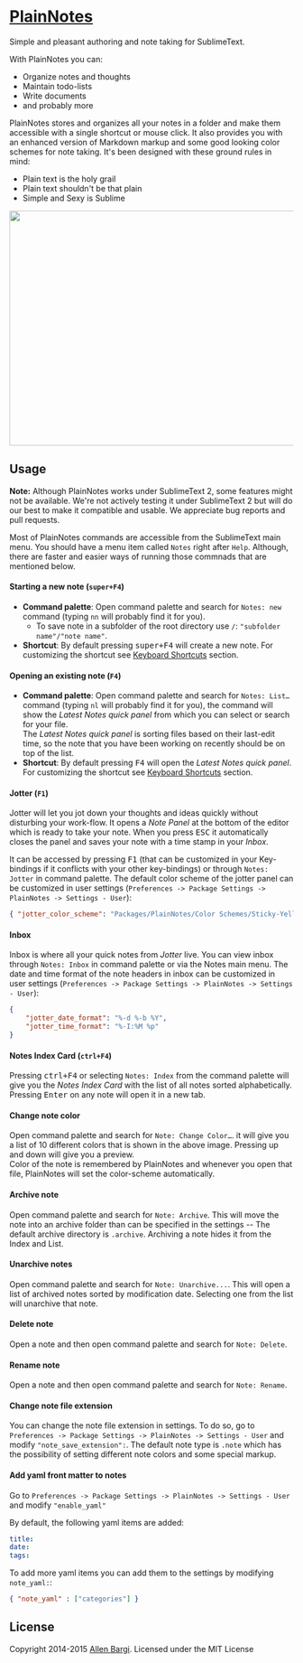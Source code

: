 
# [PlainNotes](https://github.com/aziz/PlainNotes)
Simple and pleasant authoring and note taking for SublimeText.

With PlainNotes you can:
- Organize notes and thoughts
- Maintain todo-lists
- Write documents
- and probably more

PlainNotes stores and organizes all your notes in a folder and make them accessible with a single shortcut or mouse click.
It also provides you with an enhanced version of Markdown markup and some good looking color schemes for note taking.
It's been designed with these ground rules in mind:
- Plain text is the holy grail
- Plain text shouldn't be that plain
- Simple and Sexy is Sublime

<p align="center">
<img src="http://cl.ly/image/21143i2m3e0n/ss2.png" width="727" height="416"> 
</p>

## Usage

**Note:** Although PlainNotes works under SublimeText 2, some features might not be available. We're not actively testing it 
under SublimeText 2 but will do our best to make it compatible and usable. We appreciate bug reports and pull requests. 

Most of PlainNotes commands are accessible from the SublimeText main menu. You should have a menu item called `Notes` right after `Help`. Although, there are faster and easier ways of running those commnads that are mentioned below.

#### Starting a new note (`super+F4`)
- **Command palette**: Open command palette and search for `Notes: new` command (typing `nn` will probably find it for you).
    + To save note in a subfolder of the root directory use `/`: `"subfolder name"/"note name"`.
- **Shortcut**: By default pressing <kbd>super+F4</kbd> will create a new note. For customizing the shortcut see [Keyboard Shortcuts]() section. 

#### Opening an existing note (`F4`)
- **Command palette**: Open command palette and search for `Notes: List…` command (typing `nl` will probably find it for you), the command will show the *Latest Notes quick panel* from which you can select or search for your file.   
The *Latest Notes quick panel* is sorting files based on their last-edit time, so the note that you have been working on recently should be on top of the list. 
- **Shortcut**: By default pressing <kbd>F4</kbd> will open the *Latest Notes quick panel*. For customizing the shortcut see [Keyboard Shortcuts]() section.

#### Jotter (`F1`)
Jotter will let you jot down your thoughts and ideas quickly without disturbing your work-flow. It opens a *Note Panel* at the bottom of the editor which is ready to take your note. When you press <kbd>ESC</kbd> it automatically closes the panel and saves your note with a time stamp in your *Inbox*. 

It can be accessed by pressing <kbd>F1</kbd> (that can be customized in your Key-bindings if it conflicts with your other key-bindings) or through `Notes: Jotter` in command palette.
The default color scheme of the jotter panel can be customized in user settings (`Preferences -> Package Settings -> PlainNotes -> Settings - User`): 

```json
{ "jotter_color_scheme": "Packages/PlainNotes/Color Schemes/Sticky-Yellow.tmTheme" }
```

#### Inbox
Inbox is where all your quick notes from *Jotter* live. You can view inbox through `Notes: Inbox` in command palette or via the Notes main menu. 
The date and time format of the note headers in inbox can be customized in user settings (`Preferences -> Package Settings -> PlainNotes -> Settings - User`): 

```json
{
    "jotter_date_format": "%-d %-b %Y",
    "jotter_time_format": "%-I:%M %p"
}
```

#### Notes Index Card (`ctrl+F4`)
Pressing <kbd>ctrl+F4</kbd> or selecting `Notes: Index` from the command palette will give you the *Notes Index Card* with the list of all notes sorted alphabetically.  
Pressing <kbd>Enter</kbd> on any note will open it in a new tab.

 
#### Change note color
Open command palette and search for `Note: Change Color…`. it will give you a list of 10 different colors that is shown in the above image. Pressing up and down will give you a preview.  
Color of the note is remembered by PlainNotes and whenever you open that file, PlainNotes will set the color-scheme automatically.

#### Archive note
Open command palette and search for `Note: Archive`. This will move the note into an archive folder than can be specified in the settings -- The default archive directory is `.archive`. Archiving a note hides it from the Index and List.

#### Unarchive notes
Open command palette and search for `Note: Unarchive...`. This will open a list of archived notes sorted by modification date. Selecting one from the list will unarchive that note.

#### Delete note
Open a note and then open command palette and search for `Note: Delete`. 

#### Rename note
Open a note and then open command palette and search for `Note: Rename`. 

#### Change note file extension
You can change the note file extension in settings. To do so, go to `Preferences -> Package Settings -> PlainNotes -> Settings - User` and modify `"note_save_extension":`. The default note type is `.note` which has the possibility of setting different note colors and some special markup.

#### Add yaml front matter to notes
Go to `Preferences -> Package Settings -> PlainNotes -> Settings - User` and modify `"enable_yaml"`

By default, the following yaml items are added:
```yaml
title:
date:
tags:
```

To add more yaml items you can add them to the settings by modifying `note_yaml:`:

```json
{ "note_yaml" : ["categories"] }
```

## License

Copyright 2014-2015 [Allen Bargi](https://twitter.com/aziz). Licensed under the MIT License

